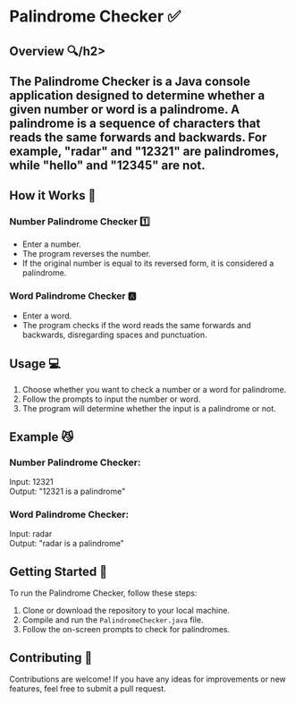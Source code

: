 <h1 align="left">Palindrome Checker ✅</h1>

  <h2>Overview 🔍/h2>

  <p>The Palindrome Checker is a Java console application designed to determine whether a given number or word is a palindrome. A palindrome is a sequence of characters that reads the same forwards and backwards. For example, "radar" and "12321" are palindromes, while "hello" and "12345" are not.</p>

  <h2>How it Works 🚀</h2>

  <h3>Number Palindrome Checker 1️⃣</h3>
    <ul>
        <li>Enter a number.</li>
        <li>The program reverses the number.</li>
        <li>If the original number is equal to its reversed form, it is considered a palindrome.</li>
    </ul>

  <h3>Word Palindrome Checker 🅰️</h3>
    <ul>
        <li>Enter a word.</li>
        <li>The program checks if the word reads the same forwards and backwards, disregarding spaces and punctuation.</li>
    </ul>

  <h2>Usage 💻</h2>

  <ol>
        <li>Choose whether you want to check a number or a word for palindrome.</li>
        <li>Follow the prompts to input the number or word.</li>
        <li>The program will determine whether the input is a palindrome or not.</li>
    </ol>

  <h2>Example 😼</h2>

  <h3>Number Palindrome Checker:</h3>
    <p>Input: 12321<br>Output: "12321 is a palindrome"</p>

  <h3>Word Palindrome Checker:</h3>
    <p>Input: radar<br>Output: "radar is a palindrome"</p>

  <h2>Getting Started 🤖</h2>

  <p>To run the Palindrome Checker, follow these steps:</p>
    <ol>
        <li>Clone or download the repository to your local machine.</li>
        <li>Compile and run the <code>PalindromeChecker.java</code> file.</li>
        <li>Follow the on-screen prompts to check for palindromes.</li>
    </ol>

  <h2>Contributing 🤝</h2>

  <p>Contributions are welcome! If you have any ideas for improvements or new features, feel free to submit a pull request.</p>

  

